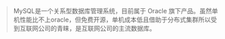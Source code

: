 > MySQL是一个关系型数据库管理系统，目前属于 Oracle 旗下产品。虽然单机性能比不上oracle，但免费开源，单机成本低且借助于分布式集群所以受到互联网公司的青睐，是互联网公司的主流数据库。

